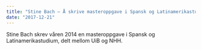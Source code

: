 ```yaml
---
title: "Stine Bach – Å skrive masteroppgave i Spansk og Latinamerikastudium"
date: "2017-12-21"
---
```


Stine Bach skrev våren 2014 en masteroppgave i Spansk og Latinamerikastudium, delt mellom UiB og NHH.
